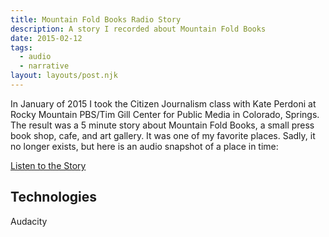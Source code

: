 ```yaml
---
title: Mountain Fold Books Radio Story
description: A story I recorded about Mountain Fold Books
date: 2015-02-12
tags:
  - audio
  - narrative
layout: layouts/post.njk
---
```

In January of 2015 I took the Citizen Journalism class with Kate Perdoni at Rocky Mountain PBS/Tim Gill Center for Public Media in Colorado, Springs. The result was a 5 minute story about Mountain Fold Books, a small press book shop, cafe, and art gallery. It was one of my favorite places. Sadly, it no longer exists, but here is an audio snapshot of a place in time:

[Listen to the Story](https://soundcloud.com/tim-gill-center/mountain-fold-books-by-ryan-kulp)

## Technologies

Audacity
